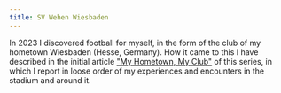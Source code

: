 ```yaml
---
title: SV Wehen Wiesbaden
---
```


In 2023 I discovered football for myself, in the form of the club of my hometown Wiesbaden (Hesse, Germany). How it came to this I have described in the initial article ["My Hometown, My Club"](/post/My-Hometown-My-Club) of this series, in which I report in loose order of my experiences and encounters in the stadium and around it.

